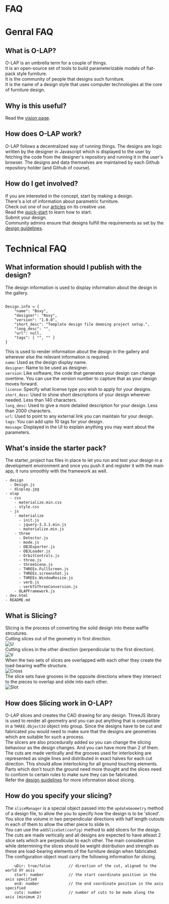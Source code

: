 # FAQ

# Genral FAQ  

## What is O-LAP?  
O-LAP is an umbrella term for a couple of things.  
It is an open-source set of tools to build parameterizable models of flat-pack style furniture.  
It is the community of people that designs such furniture.  
It is the name of a design style that uses computer technologies at the core of furniture design.   

## Why is this useful?  
Read the [vision page](https://github.com/O-LAP/home/blob/master/vision.md).  

## How does O-LAP work?
O-LAP follows a decentralized way of running things. The designs are logic written by the designer in Javascript which is displayed to the user by fetching the code from the designer's repository and running it in the user's browser. The designs and data themselves are maintained by each Github repository holder (and Github of course).  

## How do I get involved?  
If you are interested in the concept, start by making a design.  
There's a lot of information about parametric furniture.  
Check out one of our [articles](https://medium.com/@olapdesign/design-for-a-rocking-chair-8a1a1e109d7f) on its creative use.  
Read the [quick-start](https://github.com/O-LAP/home/blob/master/quick-start.md) to learn how to start.  
Submit your design.  
Community admins ensure that designs fulfill the requirements as set by the [design guidelines](https://github.com/O-LAP/home/blob/master/guidelines.md).  

# Technical FAQ  

## What information should I publish with the design?
The design information is used to display information about the design in the gallery.  
```  

Design.info = {
    "name": "Boxy",
    "designer": "Roxy",
    "version": "1.0.0",
    "short_desc": "Template design file demoing project setup.",
    "long_desc": "",
    "url": null,
    "tags": [ "", "" ]
}
```  
This is used to render information about the design in the gallery and wherever else the relevant information is required.  
`name`: Used as the design display name.  
`designer`: Name to be used as designer.  
`version`: Like software, the code that generates your design can change overtime. You can use the version number to capture that as your design moves forward.  
`license`: Specify what license type you wish to apply for your designs.  
`short_desc`: Used to show short descriptions of your design wherever needed. Less than 140 characters.  
`long_desc`: Used to give a more detailed description for your design. Less than 2000 characters.  
`url`: Used to point to any external link you can maintain for your design.  
`tags`: You can add upto 10 tags for your design.  
`message`: Displayed in the UI to explain anything you may want about the parameters.  

## What's inside the starter pack?    
The starter_project has files in place to let you run and test your design in a development environment and once you push it and register it with the main app, it runs smoothly with the framework as well.  
```  
- design
  - Design.js
  - display.jpg
- olap
  - css
    - materialize.min.css
    - style.css
  - js
    - materialize
      - init.js
      - jquery-3.3.1.min.js
      - materialize.min.js
    - three
      -	Detector.js
  	  - mode.js
  	  - OBJExporter.js
  	  - OBJLoader.js
  	  - OrbitControls.js
  	  - three.js
  	  - threeScene.js 
  	  - THREEx.FullScreen.js
  	  - THREEx.screenshot.js
      - THREEx.WindowResize.js
  	  - verb.js
  	  - verbToThreeConversion.js
    - OLAPFramework.js
- dev.html
- README.md
```  

## What is Slicing?  
Slicing is the process of converting the solid design into these waffle strcutures.  
Cutting slices out of the geometry in first direction.  
![U](https://raw.githubusercontent.com/O-LAP/home/master/imgs/u.gif)  
Cutting slices in the other direction (perpendicular to the first direction).  
![V](https://raw.githubusercontent.com/O-LAP/home/master/imgs/v.gif)  
When the two sets of slices are overlapped with each other they create the load-bearing waffle structure.  
![Cross](https://raw.githubusercontent.com/O-LAP/home/master/imgs/cross.gif)  
The slice sets have grooves in the opposite directions where they intersect to the pieces to overlap and slide into each other.   
![Slot](https://raw.githubusercontent.com/O-LAP/home/master/imgs/slot.gif)  


## How does Slicing work in O-LAP?  
O-LAP slices and creates the CAD drawing for any design. 
ThreeJS library is used to render all geometry and you can put anything that is compatible in a `THREE.Object3d` object into group. Since the designs have to be cut and fabricated you would need to make sure that the designs are geometries which are suitable for such a process.  
The slicers are also procedurally added so you can change the slicing behaviour as the design changes. And you can have more than 2 of them.  
The cuts are made vertically and the grooves used for interlocking are represented as single lines and distributed in exact halves for each cut direction.
This should allow interlocking for all ground touching elements. Parts which don't touch the ground need more thought and the slices need to conform to certain rules to make sure they can be fabricated.  
Refer the [design guidelines](https://github.com/O-LAP/home/blob/master/guidelines.md) for more information about slicing.  

## How do you specify your slicing?
The `sliceManager` is a special object passed into the `updateGeometry` method of a design file, to allow the you to specify how the design is to be 'sliced'.
You slice the volume in two perpendicular directions with half length cutouts in each of them to allow the other piece to slide in.  
You can use the `addSliceSet(config)` method to add slicers for the design. The cuts are made vertically and all designs are expected to have atleast 2 slice sets which are perpedicular to each other. The main consideration while determining the slices should be weight distribution and strength as these are load-bearing elements of the furniture design when fabricated.
The configuration object must carry the following information for slicing.
```
    uDir: true/false        // direction of the cut, aligned to the world XY axis
    start: number           // the start coordinate position in the axis specified
    end: number             // the end coordinate position in the axis specified
    cuts: number            // number of cuts to be made along the axis (minimum 2)
```
